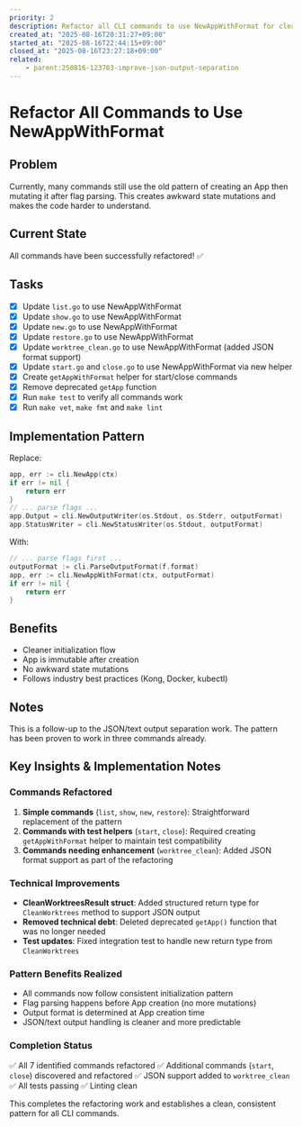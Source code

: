 ```yaml
---
priority: 2
description: Refactor all CLI commands to use NewAppWithFormat for cleaner initialization
created_at: "2025-08-16T20:31:27+09:00"
started_at: "2025-08-16T22:44:15+09:00"
closed_at: "2025-08-16T23:27:18+09:00"
related:
    - parent:250816-123703-improve-json-output-separation
---
```


# Refactor All Commands to Use NewAppWithFormat

## Problem
Currently, many commands still use the old pattern of creating an App then mutating it after flag parsing. This creates awkward state mutations and makes the code harder to understand.

## Current State
All commands have been successfully refactored! ✅

## Tasks
- [x] Update `list.go` to use NewAppWithFormat
- [x] Update `show.go` to use NewAppWithFormat
- [x] Update `new.go` to use NewAppWithFormat
- [x] Update `restore.go` to use NewAppWithFormat
- [x] Update `worktree_clean.go` to use NewAppWithFormat (added JSON format support)
- [x] Update `start.go` and `close.go` to use NewAppWithFormat via new helper
- [x] Create `getAppWithFormat` helper for start/close commands
- [x] Remove deprecated `getApp` function
- [x] Run `make test` to verify all commands work
- [x] Run `make vet`, `make fmt` and `make lint`

## Implementation Pattern
Replace:
```go
app, err := cli.NewApp(ctx)
if err != nil {
    return err
}
// ... parse flags ...
app.Output = cli.NewOutputWriter(os.Stdout, os.Stderr, outputFormat)
app.StatusWriter = cli.NewStatusWriter(os.Stdout, outputFormat)
```

With:
```go
// ... parse flags first ...
outputFormat := cli.ParseOutputFormat(f.format)
app, err := cli.NewAppWithFormat(ctx, outputFormat)
if err != nil {
    return err
}
```

## Benefits
- Cleaner initialization flow
- App is immutable after creation
- No awkward state mutations
- Follows industry best practices (Kong, Docker, kubectl)

## Notes
This is a follow-up to the JSON/text output separation work. The pattern has been proven to work in three commands already.

## Key Insights & Implementation Notes

### Commands Refactored
1. **Simple commands** (`list`, `show`, `new`, `restore`): Straightforward replacement of the pattern
2. **Commands with test helpers** (`start`, `close`): Required creating `getAppWithFormat` helper to maintain test compatibility
3. **Commands needing enhancement** (`worktree_clean`): Added JSON format support as part of the refactoring

### Technical Improvements
- **CleanWorktreesResult struct**: Added structured return type for `CleanWorktrees` method to support JSON output
- **Removed technical debt**: Deleted deprecated `getApp()` function that was no longer needed
- **Test updates**: Fixed integration test to handle new return type from `CleanWorktrees`

### Pattern Benefits Realized
- All commands now follow consistent initialization pattern
- Flag parsing happens before App creation (no more mutations)
- Output format is determined at App creation time
- JSON/text output handling is cleaner and more predictable

### Completion Status
✅ All 7 identified commands refactored
✅ Additional commands (`start`, `close`) discovered and refactored
✅ JSON support added to `worktree_clean`
✅ All tests passing
✅ Linting clean

This completes the refactoring work and establishes a clean, consistent pattern for all CLI commands.